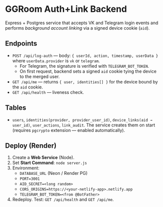 # GGRoom Auth+Link Backend

Express + Postgres service that accepts VK and Telegram login events and performs *background account linking* via a signed device cookie (`aid`).

## Endpoints
- `POST /api/log-auth` — body: `{ userId, action, timestamp, userData }` where `userData.provider` is `vk` or `telegram`.
  - For Telegram, the signature is verified with `TELEGRAM_BOT_TOKEN`.
  - On first request, backend sets a signed `aid` cookie tying the device to the merged user.
- `GET /api/me` — returns `{ user, identities[] }` for the device bound by the `aid` cookie.
- `GET /api/health` — liveness check.

## Tables
- `users`, `identities(provider, provider_user_id)`, `device_links(aid → user_id)`, `user_actions`, `link_audit`.
The service creates them on start (requires `pgcrypto` extension — enabled automatically).

## Deploy (Render)
1. Create a **Web Service** (Node).
2. Set **Start Command**: `node server.js`
3. Environment:
   - `DATABASE_URL` (Neon / Render PG)
   - `PORT=3001`
   - `AID_SECRET=<long random>`
   - `CORS_ORIGINS=https://<your-netlify-app>.netlify.app`
   - `TELEGRAM_BOT_TOKEN=<from @BotFather>`
4. Redeploy. Test: `GET /api/health` and `GET /api/me`.
